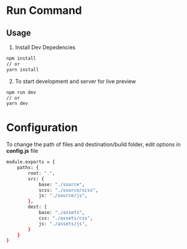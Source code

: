 # Run Command

## Usage

1. Install Dev Depedencies
```sh
npm install 
// or 
yarn install
```
2. To start development and server for live preview
```sh
npm run dev 
// or 
yarn dev
```

# Configuration

To change the path of files and destination/build folder, edit options in **config.js** file
```sh
module.exports = {
	paths: {
		root: ".",
		src: {
			base: "./source",
			scss: "./source/scss",
			js: "./source/js",
		},
		dest: {
			base: "./assets",
			css: "./assets/css",
			js: "./assets/js",
		}
	}
}
```
